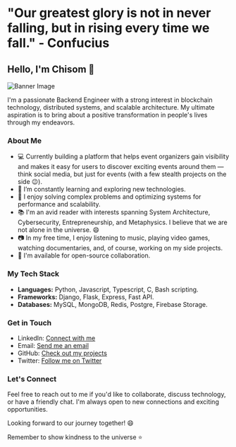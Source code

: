 # "Our greatest glory is not in never falling, but in rising every time we fall." - Confucius

## Hello, I'm Chisom 👋

![Banner Image](https://github.com/Lucasbolt/images/blob/main/reduced_cyber.jpeg?raw=true)

I'm a passionate Backend Engineer with a strong interest in blockchain technology, distributed systems, and scalable architecture. My ultimate aspiration is to bring about a positive transformation in people's lives through my endeavors.

### About Me

- 💻 Currently building a platform that helps event organizers gain visibility and makes it easy for users to discover exciting events around them — think social media, but just for events (with a few stealth projects on the side 😉).
- 🌱 I’m constantly learning and exploring new technologies.
- 🚀 I enjoy solving complex problems and optimizing systems for performance and scalability.
- 📚 I'm an avid reader with interests spanning System Architecture, Cybersecurity, Entrepreneurship, and Metaphysics. I believe that we are not alone in the universe. 😄
- 📷 In my free time, I enjoy listening to music, playing video games, watching documentaries, and, of course, working on my side projects.
- 🤝 I'm available for open-source collaboration.

### My Tech Stack

- **Languages:** Python, Javascript, Typescript, C, Bash scripting.
- **Frameworks:** Django, Flask, Express, Fast API.
- **Databases:** MySQL, MongoDB, Redis, Postgre, Firebase Storage.

### Get in Touch

- LinkedIn: [Connect with me](https://www.linkedin.com/in/lucas-mmaduabuchi-dev/)
- Email: [Send me an email](lucasbolt700@gmail.com)
- GitHub: [Check out my projects](https://github.com/Lucasbolt/)
- Twitter: [Follow me on Twitter](https://twitter.com/LMmaduabuchi)

### Let's Connect

Feel free to reach out to me if you'd like to collaborate, discuss technology, or have a friendly chat. I'm always open to new connections and exciting opportunities.

Looking forward to our journey together! 😄

Remember to show kindness to the universe ⭐

